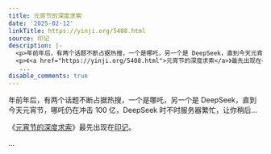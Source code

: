 ```yaml
---
title: 元宵节的深度求索
date: '2025-02-12'
linkTitle: https://yinji.org/5408.html
source: 印记
description: |-
  <p>年前年后，有两个话题不断占据热搜，一个是哪吒，另一个是 DeepSeek，直到今天元宵节，哪吒仍在冲击 100 亿，DeepSeek 时不时服务器繁忙，让你稍后...</p>
  <p>《<a href="https://yinji.org/5408.html">元宵节的深度求索</a>》最先出现在<a href="https://yinji.org">印记</a>。</p>
   ...
disable_comments: true
---
```

<p>年前年后，有两个话题不断占据热搜，一个是哪吒，另一个是 DeepSeek，直到今天元宵节，哪吒仍在冲击 100 亿，DeepSeek 时不时服务器繁忙，让你稍后...</p>
<p>《<a href="https://yinji.org/5408.html">元宵节的深度求索</a>》最先出现在<a href="https://yinji.org">印记</a>。</p>
 ...